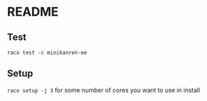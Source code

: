 # README 


## Test 

`raco test -c minikanren-ee`

## Setup 

`raco setup -j 3` for some number of cores you want to use in install 
